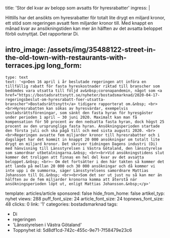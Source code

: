 title: 'Stor del kvar av belopp som avsatts för hyresrabatter'
ingress: |
  <p>Hittills har det ansökts om hyresrabatter för totalt lite drygt en miljard kronor, ett stöd som regeringen avsatt fem miljarder kronor till. Med knappt en månad kvar av ansökningstiden kan mer än hälften av det avsatta beloppet förbli outnyttjat. Det rapporterar Di.
  </p>
  
intro_image: /assets/img/35488122-street-in-the-old-town-with-restaurants-with-terraces.jpg
long_form:
  -
    type: text
    text: '<p>Den 16 april i år beslutade regeringen att införa en tillfällig rabatt för fasta hyreskostnader riktad till branscher som bedömdes vara utsatta till följd av&nbsp;coronapandemin, något som <a href="https://bostadsrattsnytt.se/nyheter/bostadsmarknad/2020-04-17-regeringsbeslut-om-hyresrabatt-foer-utsatta-branscher">Bostadsrättsnytt</a> tidigare rapporterat om.&nbsp; <br><br>Hyresrabatten kan sökas av hyresvärdar, exempelvis bostadsrättsföreningar, som sänkt den fasta hyran för hyresgäster under perioden 1 april – 30 juni 2020. Maximalt kan man få kompensation för 50 procent av den nedsatta fasta hyran, dock högst 25 procent av den ursprungliga fasta hyran. Ansökningsperioden startade den första juli och ska pågå till och med sista augusti 2020. <br><br>Regeringen avsatte fem miljarder kronor till hyresrabatter och i dagsläget har det kommit in knappt 20 000 ansökningar om totalt lite drygt en miljard kronor. Det skriver tidningen Dagens industri (Di) med hänvisning till Länsstyrelsen i Västra Götaland, den länsstyrelse som samordnar utbetalningarna.&nbsp; <br><br>Vid ansökningstidens slut kommer det troligen att finnas en hel del kvar av det avsatta beloppet.&nbsp; <br>– Om det fortsätter i den här takten så kommer det att landa på mellan 20 000 och 30 000 ansökningar och då kommer vi inte upp i de summorna, säger Länsstyrelsens samordnare Mattias Johansson till Di.&nbsp; <br><br>Som det ser ut just nu så kan mer än hälften av de fem miljarder kronorna komma att återstå när ansökningsperioden löpt ut, enligt Mattias Johansson.&nbsp;</p>'
template: articles/article
sponsored: false
hide_from_home: false
artikel_typ: nyhet
views: 288
puff_font_size: 24
article_font_size: 24
topnews_font_size: 48
clicks: 0
link: '1'
categories: bostadsmarknad
tags:
  - Di
  - regeringen
  - 'Länsstyrelsen i Västra Götaland'
  - Toppnyhet
id: 5d8df1cd-742c-455c-9e71-7f58479e23c6
